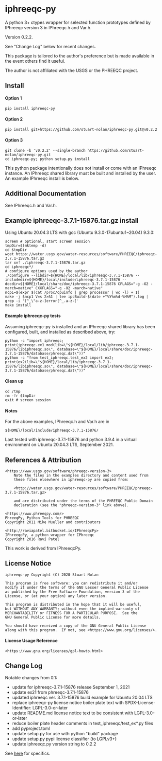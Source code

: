 # iphreeqc-py
A python 3+ ctypes wrapper for selected function prototypes defined by
IPhreeqc version 3 in IPhreeqc.h and Var.h.

Version 0.2.2.

See "Change Log" below for recent changes.

This package is tailored to the author's preference but is made available in
the event others find it useful.  

The author is not affiliated with the USGS or the PHREEQC project.  

## Install
#### Option 1

    pip install iphreeqc-py

#### Option 2

    pip install git+https://github.com/stuart-nolan/iphreeqc-py.git@v0.2.2
    
#### Option 3

    git clone -b 'v0.2.2' --single-branch https://github.com/stuart-nolan/iphreeqc-py.git
    cd iphreeqc-py; python setup.py install

This python package intentionally does not install or come with an IPhreeqc
instance.  An IPhreeqc shared library must be built and installed by the user.
An example IPhreeqc install is below.

## Additional Documentation
See IPhreeqc.h and Var.h.

## Example iphreeqc-3.7.1-15876.tar.gz install
Using Ubuntu 20.04.3 LTS with gcc (Ubuntu 9.3.0-17ubuntu1~20.04) 9.3.0:

    screen # optional, start screen session
    tmpDir=$(mktemp -d)
    cd $tmpDir
    wget https://water.usgs.gov/water-resources/software/PHREEQC/iphreeqc-3.7.1-15876.tar.gz
    tar xvf ./iphreeqc-3.7.1-15876.tar.gz
    cd iphreeqc*/
    # configure options used by the author
    ./configure --libdir=${HOME}/local/lib/iphreeqc-3.7.1-15876 --includedir=${HOME}/local/include/iphreeqc-3.7.1-15876 --docdir=${HOME}/local/share/doc/iphreeqc-3.7.1-15876 CFLAGS="-g -O2 -march=native" CXXFLAGS="-g -O2 -march=native"
    ncp1=$(expr $(cat /proc/cpuinfo | grep processor | wc -l) + 1)
    make -j $ncp1 V=s 2>&1 | tee ipcBuild-$(date +"%Y%m%d-%H%M").log | grep -i '[^_\"a-z-]error[^_.a-z-]'
    make install

#### Example iphreeqc-py tests
Assuming iphreeqc-py is installed and an IPhreeqc shared library has been
configured, built, and installed as described above, try:

    python -c "import iphreeqc; print(iphreeqc.ex1_mod(lib=\"${HOME}/local/lib/iphreeqc-3.7.1-15876/libiphreeqc.so\", database=\"${HOME}/local/share/doc/iphreeqc-3.7.1-15876/database/phreeqc.dat\"))"
    python -c "from test_iphreeqc.test_ex2 import ex2; print(ex2(lib=\"${HOME}/local/lib/iphreeqc-3.7.1-15876/libiphreeqc.so\", database=\"${HOME}/local/share/doc/iphreeqc-3.7.1-15876/database/phreeqc.dat\"))"

#### Clean up

    cd /tmp
    rm -fr $tmpDir
    exit # screen session

#### Notes
For the above examples, IPhreeqc.h and Var.h are in

    ${HOME}/local/include/iphreeqc-3.7.1-15876/

Last tested with iphreeqc-3.7.1-15876 and python 3.9.4 in a virtual environment 
on Ubuntu 20.04.3 LTS, September 2021.

## References & Attribution
    <https://www.usgs.gov/software/phreeqc-version-3>
        Note the files in the examples directory and content used from 
        these files elsewhere in iphreeqc-py are copied from:
    
        <http://water.usgs.gov/water-resources/software/PHREEQC/phreeqc-3.7.1-15876.tar.gz>
    
        and are distributed under the terms of the PHREEQC Public Domain
        declaration (see the "phreeqc-version-3" link above).

    <https://www.phreeqpy.com/>
    PhreeqPy, Python Tools for PHREEQC
    Copyright 2011 Mike Mueller and contributors

    <http://raviapatel.bitbucket.io/IPhreeqcPy>
    IPhreeqcPy, a python wrapper for IPhreeqc
    Copyright 2016 Ravi Patel

This work is derived from IPhreeqcPy.

## License Notice
    iphreeqc-py Copyright (C) 2020 Stuart Nolan

    This program is free software: you can redistribute it and/or
    modify it under the terms of the GNU Lesser General Public License
    as published by the Free Software Foundation, version 3 of the
    License, or (at your option) any later version.

    This program is distributed in the hope that it will be useful,
    but WITHOUT ANY WARRANTY; without even the implied warranty of
    MERCHANTABILITY or FITNESS FOR A PARTICULAR PURPOSE.  See the
    GNU General Public License for more details.

    You should have received a copy of the GNU General Public License
    along with this program.  If not, see <https://www.gnu.org/licenses/>.

#### License Usage Reference
    <https://www.gnu.org/licenses/gpl-howto.html>

## Change Log
Notable changes from 0.1:
  - update for iphreeqc-3.7.1-15876 release September 1, 2021
  - update ex21 from phreeqc-3.7.1-15876
  - updated iphreeqc ver. 3.7.1-15876 build example for Ubuntu 20.04 LTS
  - replace iphreeqc-py license notice boiler plate text with
    SPDX-License-Identifier: LGPL-3.0-or-later 
  - update README.md license notice text to be consistent with
    LGPL-3.0-or-later
  - reduce boiler plate header comments in test_iphreeqc/test_ex*.py files
  - add pyproject.toml
  - update setup.py for use with python "build" package
  - update setup.py pypi license classifier (to LGPLv3+)
  - update iphreeqc.py version string to 0.2.2
  
See [here](https://github.com/stuart-nolan/iphreeqc-py/commits/master) for
specifics.

